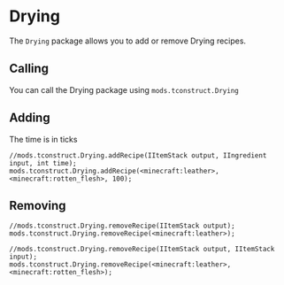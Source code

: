 # Drying

The `Drying` package allows you to add or remove Drying recipes.

## Calling
You can call the Drying package using `mods.tconstruct.Drying`

## Adding

The time is in ticks
```zenscript
//mods.tconstruct.Drying.addRecipe(IItemStack output, IIngredient input, int time);
mods.tconstruct.Drying.addRecipe(<minecraft:leather>,<minecraft:rotten_flesh>, 100);
```

## Removing
```zenscript
//mods.tconstruct.Drying.removeRecipe(IItemStack output);
mods.tconstruct.Drying.removeRecipe(<minecraft:leather>);

//mods.tconstruct.Drying.removeRecipe(IItemStack output, IItemStack input);
mods.tconstruct.Drying.removeRecipe(<minecraft:leather>, <minecraft:rotten_flesh>);
```